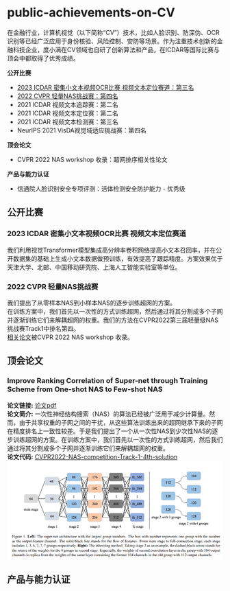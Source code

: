# public-achievements-on-CV
在金融行业，计算机视觉（以下简称“CV”）技术，比如人脸识别、防深伪、OCR识别等已经广泛应用于身份核验、风险控制、安防等场景。作为注重技术创新的金融科技企业，度小满在CV领域也自研了创新算法和产品，在ICDAR等国际比赛与顶会中都取得了优秀成绩。    

**公开比赛**
* [2023 ICDAR 密集小文本视频OCR比赛 视频文本定位赛道：第三名](#2023ICDAR)
* [2022 CVPR 轻量NAS挑战赛：第四名](#2022CVPR)
* 2021 ICDAR 视频文本追踪赛：第二名
* 2021 ICDAR 视频文本定位赛：第二名
* 2021 ICDAR 视频文本检测赛：第三名
* NeurIPS 2021 VisDA视觉域适应挑战赛：第四名  

**顶会论文**
* CVPR 2022 NAS workshop 收录：超网排序相关性论文    

**产品与能力认证**
* 信通院人脸识别安全专项评测：活体检测安全防护能力 - 优秀级   


## 公开比赛    
### <span id='2023ICDAR'>2023 ICDAR</span> 密集小文本视频OCR比赛 视频文本定位赛道    
我们利用视觉Transformer模型集成高分辨率卷积网络提高小文本召回率，并在公开数据集的基础上生成小文本数据做预训练，有效提高了跟踪精度。方案效果优于天津大学、北邮、中国移动研究院、上海人工智能实验室等单位。     

###  <span id='2022CVPR'>2022 CVPR</span> 轻量NAS挑战赛    
我们提出了从零样本NAS到小样本NAS的逐步训练超网的方案。    
在训练方案中，我们首先以一次性的方式训练超网，然后通过将其分割成多个子网并逐渐训练它们来解耦超网的权重。我们的方法在CVPR2022第三届轻量级NAS挑战赛Track1中排名第四。   
[相关论文](#2022CVpaper)被CVPR 2022 NAS workshop 收录。



## 顶会论文     
### <span id='2022CVpaper'>Improve Ranking Correlation of Super-net through Training Scheme from One-shot NAS to Few-shot NAS</span>
**论文链接:**  [论文pdf](https://arxiv.org/pdf/2206.05896v1.pdf)     
**论文简介:**   一次性神经结构搜索（NAS）的算法已经被广泛用于减少计算量。然而，由于共享权重的子网之间的干扰，从这些算法训练出来的超网继承下来的子网在精度排名上一致性较差。于是我们提出了一个从一次性NAS到少次性NAS的逐步训练超网的方案。在训练方案中，我们首先以一次性的方式训练超网，然后我们通过将其分割成多个子网并逐渐训练它们来解耦超网的权重。     
**论文代码:**  [CVPR2022-NAS-competition-Track-1-4th-solution](https://github.com/liujiawei2333/CVPR2022-NAS-competition-Track-1-4th-solution)       
![CVPR图片](https://github.com/Duxiaoman-DI/public-achievements-on-CV/blob/main/naspdc.PNG)




## 产品与能力认证
